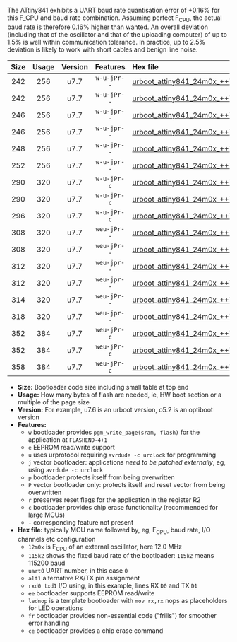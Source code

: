 The ATtiny841 exhibits a UART baud rate quantisation error of +0.16% for this F_CPU and baud rate combination. Assuming perfect F<sub>CPU</sub>, the actual baud rate is therefore 0.16% higher than wanted. An overall deviation (including that of the oscillator and that of the uploading computer) of up to 1.5% is well within communication tolerance. In practice, up to 2.5% deviation is likely to work with short cables and benign line noise.

|Size|Usage|Version|Features|Hex file|
|:-:|:-:|:-:|:-:|:--|
|242|256|u7.7|`w-u-jPr--`|[urboot_attiny841_24m0x_++76k8_uart0_rxa2_txa1_lednop.hex](https://raw.githubusercontent.com/stefanrueger/urboot.hex/main/mcus/attiny841/external_oscillator/fcpu_24m0x/br_++76k8/urboot_attiny841_24m0x_++76k8_uart0_rxa2_txa1_lednop.hex)|
|242|256|u7.7|`w-u-jPr--`|[urboot_attiny841_24m0x_++76k8_uart1_rxa4_txa5_lednop.hex](https://raw.githubusercontent.com/stefanrueger/urboot.hex/main/mcus/attiny841/external_oscillator/fcpu_24m0x/br_++76k8/urboot_attiny841_24m0x_++76k8_uart1_rxa4_txa5_lednop.hex)|
|246|256|u7.7|`w-u-jpr--`|[urboot_attiny841_24m0x_++76k8_uart0_rxa2_txa1_lednop_fr.hex](https://raw.githubusercontent.com/stefanrueger/urboot.hex/main/mcus/attiny841/external_oscillator/fcpu_24m0x/br_++76k8/urboot_attiny841_24m0x_++76k8_uart0_rxa2_txa1_lednop_fr.hex)|
|246|256|u7.7|`w-u-jpr--`|[urboot_attiny841_24m0x_++76k8_uart1_rxa4_txa5_lednop_fr.hex](https://raw.githubusercontent.com/stefanrueger/urboot.hex/main/mcus/attiny841/external_oscillator/fcpu_24m0x/br_++76k8/urboot_attiny841_24m0x_++76k8_uart1_rxa4_txa5_lednop_fr.hex)|
|248|256|u7.7|`w-u-jPr--`|[urboot_attiny841_24m0x_++76k8_uart0_alt1_rxb2_txa7_lednop.hex](https://raw.githubusercontent.com/stefanrueger/urboot.hex/main/mcus/attiny841/external_oscillator/fcpu_24m0x/br_++76k8/urboot_attiny841_24m0x_++76k8_uart0_alt1_rxb2_txa7_lednop.hex)|
|252|256|u7.7|`w-u-jpr--`|[urboot_attiny841_24m0x_++76k8_uart0_alt1_rxb2_txa7_lednop_fr.hex](https://raw.githubusercontent.com/stefanrueger/urboot.hex/main/mcus/attiny841/external_oscillator/fcpu_24m0x/br_++76k8/urboot_attiny841_24m0x_++76k8_uart0_alt1_rxb2_txa7_lednop_fr.hex)|
|290|320|u7.7|`w-u-jPr-c`|[urboot_attiny841_24m0x_++76k8_uart0_rxa2_txa1_lednop_fr_ce.hex](https://raw.githubusercontent.com/stefanrueger/urboot.hex/main/mcus/attiny841/external_oscillator/fcpu_24m0x/br_++76k8/urboot_attiny841_24m0x_++76k8_uart0_rxa2_txa1_lednop_fr_ce.hex)|
|290|320|u7.7|`w-u-jPr-c`|[urboot_attiny841_24m0x_++76k8_uart1_rxa4_txa5_lednop_fr_ce.hex](https://raw.githubusercontent.com/stefanrueger/urboot.hex/main/mcus/attiny841/external_oscillator/fcpu_24m0x/br_++76k8/urboot_attiny841_24m0x_++76k8_uart1_rxa4_txa5_lednop_fr_ce.hex)|
|296|320|u7.7|`w-u-jPr-c`|[urboot_attiny841_24m0x_++76k8_uart0_alt1_rxb2_txa7_lednop_fr_ce.hex](https://raw.githubusercontent.com/stefanrueger/urboot.hex/main/mcus/attiny841/external_oscillator/fcpu_24m0x/br_++76k8/urboot_attiny841_24m0x_++76k8_uart0_alt1_rxb2_txa7_lednop_fr_ce.hex)|
|308|320|u7.7|`weu-jPr--`|[urboot_attiny841_24m0x_++76k8_uart0_rxa2_txa1_ee_lednop.hex](https://raw.githubusercontent.com/stefanrueger/urboot.hex/main/mcus/attiny841/external_oscillator/fcpu_24m0x/br_++76k8/urboot_attiny841_24m0x_++76k8_uart0_rxa2_txa1_ee_lednop.hex)|
|308|320|u7.7|`weu-jPr--`|[urboot_attiny841_24m0x_++76k8_uart1_rxa4_txa5_ee_lednop.hex](https://raw.githubusercontent.com/stefanrueger/urboot.hex/main/mcus/attiny841/external_oscillator/fcpu_24m0x/br_++76k8/urboot_attiny841_24m0x_++76k8_uart1_rxa4_txa5_ee_lednop.hex)|
|312|320|u7.7|`weu-jpr--`|[urboot_attiny841_24m0x_++76k8_uart0_rxa2_txa1_ee_lednop_fr.hex](https://raw.githubusercontent.com/stefanrueger/urboot.hex/main/mcus/attiny841/external_oscillator/fcpu_24m0x/br_++76k8/urboot_attiny841_24m0x_++76k8_uart0_rxa2_txa1_ee_lednop_fr.hex)|
|312|320|u7.7|`weu-jpr--`|[urboot_attiny841_24m0x_++76k8_uart1_rxa4_txa5_ee_lednop_fr.hex](https://raw.githubusercontent.com/stefanrueger/urboot.hex/main/mcus/attiny841/external_oscillator/fcpu_24m0x/br_++76k8/urboot_attiny841_24m0x_++76k8_uart1_rxa4_txa5_ee_lednop_fr.hex)|
|314|320|u7.7|`weu-jPr--`|[urboot_attiny841_24m0x_++76k8_uart0_alt1_rxb2_txa7_ee_lednop.hex](https://raw.githubusercontent.com/stefanrueger/urboot.hex/main/mcus/attiny841/external_oscillator/fcpu_24m0x/br_++76k8/urboot_attiny841_24m0x_++76k8_uart0_alt1_rxb2_txa7_ee_lednop.hex)|
|318|320|u7.7|`weu-jpr--`|[urboot_attiny841_24m0x_++76k8_uart0_alt1_rxb2_txa7_ee_lednop_fr.hex](https://raw.githubusercontent.com/stefanrueger/urboot.hex/main/mcus/attiny841/external_oscillator/fcpu_24m0x/br_++76k8/urboot_attiny841_24m0x_++76k8_uart0_alt1_rxb2_txa7_ee_lednop_fr.hex)|
|352|384|u7.7|`weu-jPr-c`|[urboot_attiny841_24m0x_++76k8_uart0_rxa2_txa1_ee_lednop_fr_ce.hex](https://raw.githubusercontent.com/stefanrueger/urboot.hex/main/mcus/attiny841/external_oscillator/fcpu_24m0x/br_++76k8/urboot_attiny841_24m0x_++76k8_uart0_rxa2_txa1_ee_lednop_fr_ce.hex)|
|352|384|u7.7|`weu-jPr-c`|[urboot_attiny841_24m0x_++76k8_uart1_rxa4_txa5_ee_lednop_fr_ce.hex](https://raw.githubusercontent.com/stefanrueger/urboot.hex/main/mcus/attiny841/external_oscillator/fcpu_24m0x/br_++76k8/urboot_attiny841_24m0x_++76k8_uart1_rxa4_txa5_ee_lednop_fr_ce.hex)|
|358|384|u7.7|`weu-jPr-c`|[urboot_attiny841_24m0x_++76k8_uart0_alt1_rxb2_txa7_ee_lednop_fr_ce.hex](https://raw.githubusercontent.com/stefanrueger/urboot.hex/main/mcus/attiny841/external_oscillator/fcpu_24m0x/br_++76k8/urboot_attiny841_24m0x_++76k8_uart0_alt1_rxb2_txa7_ee_lednop_fr_ce.hex)|

- **Size:** Bootloader code size including small table at top end
- **Usage:** How many bytes of flash are needed, ie, HW boot section or a multiple of the page size
- **Version:** For example, u7.6 is an urboot version, o5.2 is an optiboot version
- **Features:**
  + `w` bootloader provides `pgm_write_page(sram, flash)` for the application at `FLASHEND-4+1`
  + `e` EEPROM read/write support
  + `u` uses urprotocol requiring `avrdude -c urclock` for programming
  + `j` vector bootloader: applications *need to be patched externally*, eg, using `avrdude -c urclock`
  + `p` bootloader protects itself from being overwritten
  + `P` vector bootloader only: protects itself and reset vector from being overwritten
  + `r` preserves reset flags for the application in the register R2
  + `c` bootloader provides chip erase functionality (recommended for large MCUs)
  + `-` corresponding feature not present
- **Hex file:** typically MCU name followed by, eg, F<sub>CPU</sub>, baud rate, I/O channels etc configuration
  + `12m0x` is F<sub>CPU</sub> of an external oscillator, here 12.0 MHz
  + `115k2` shows the fixed baud rate of the bootloader: `115k2` means 115200 baud
  + `uart0` UART number, in this case `0`
  + `alt1` alternative RX/TX pin assignment
  + `rxd0 txd1` I/O using, in this example, lines RX `D0` and TX `D1`
  + `ee` bootloader supports EEPROM read/write
  + `lednop` is a template bootloader with `mov rx,rx` nops as placeholders for LED operations
  + `fr` bootloader provides non-essential code ("frills") for smoother error handling
  + `ce` bootloader provides a chip erase command
